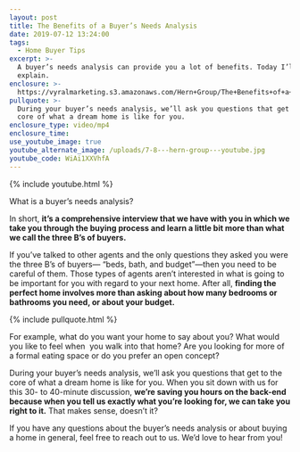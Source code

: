 ```yaml
---
layout: post
title: The Benefits of a Buyer’s Needs Analysis
date: 2019-07-12 13:24:00
tags:
  - Home Buyer Tips
excerpt: >-
  A buyer’s needs analysis can provide you a lot of benefits. Today I’ll
  explain.
enclosure: >-
  https://vyralmarketing.s3.amazonaws.com/Hern+Group/The+Benefits+of+a+Buyers+Needs+Analysis.mp4
pullquote: >-
  During your buyer’s needs analysis, we’ll ask you questions that get to the
  core of what a dream home is like for you.
enclosure_type: video/mp4
enclosure_time:
use_youtube_image: true
youtube_alternate_image: /uploads/7-8---hern-group---youtube.jpg
youtube_code: WiAi1XXVhfA
---
```


{% include youtube.html %}

What is a buyer’s needs analysis?

In short, **it’s a comprehensive interview that we have with you in which we take you through the buying process and learn a little bit more than what we call the three B’s of buyers.**

If you’ve talked to other agents and the only questions they asked you were the three B’s of buyers— “beds, bath, and budget”—then you need to be careful of them. Those types of agents aren’t interested in what is going to be important for you with regard to your next home. After all, **finding the perfect home involves more than asking about how many bedrooms or bathrooms you need, or about your budget.**

{% include pullquote.html %}

For example, what do you want your home to say about you? What would you like to feel when &nbsp;you walk into that home? Are you looking for more of a formal eating space or do you prefer an open concept?

During your buyer’s needs analysis, we’ll ask you questions that get to the core of what a dream home is like for you. When you sit down with us for this 30- to 40-minute discussion, **we’re saving you hours on the back-end because when you tell us exactly what you’re looking for, we can take you right to it.** That makes sense, doesn’t it?

If you have any questions about the buyer’s needs analysis or about buying a home in general, feel free to reach out to us. We’d love to hear from you\!